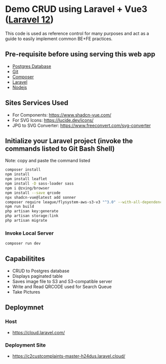 # Demo CRUD using Laravel + Vue3 ([Laravel 12](https://laravel.com/docs/12.x/installation))

This code is used as reference control for many purposes and act as a guide to easily implement common BE+FE practices.

## Pre-requisite before using serving this web app

* [Postgres Database](https://www.postgresql.org/download/)
* [Git](https://git-scm.com/downloads)
* [Composer](https://getcomposer.org/download/)  
* [Laravel](https://laravel.com/docs/12.x/installation) 
* [Nodejs](https://nodejs.org/en/download)

## Sites Services Used

* For Components: https://www.shadcn-vue.com/
* For SVG Icons: https://lucide.dev/icons/
* JPG to SVG Converter: https://www.freeconvert.com/svg-converter

## Initialize your Laravel project (invoke the commands listed to Git Bash Shell)

Note: copy and paste the command listed

```sh
composer install
npm install
npm install leaflet
npm install -D sass-loader sass
npm i @zxing/browser
npm install --save qrcode
npx shadcn-vue@latest add sonner
composer require league/flysystem-aws-s3-v3 "^3.0" --with-all-dependencies
npm run build
php artisan key:generate
php artisan storage:link
php artisan migrate
```

### Invoke Local Server

```sh
composer run dev
```

## Capabilitites

* CRUD to Postgres database
* Displays paginated table
* Saves image file to S3 and S3-compatible server
* Write and Read QRCODE used for Search Queue
* Take Pictures

## Deploymnet

### Host

* https://cloud.laravel.com/

### Deployment Site

* https://c2custcomplaints-master-h24dus.laravel.cloud/
